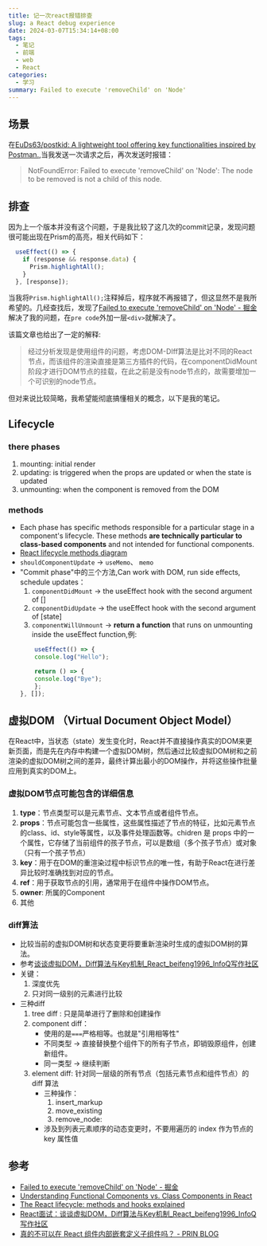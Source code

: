 ```yaml
---
title: 记一次react报错排查
slug: a React debug experience 
date: 2024-03-07T15:34:14+08:00
tags:
  - 笔记
  - 前端
  - web
  - React
categories:
  - 学习
summary: Failed to execute 'removeChild' on 'Node'
--- 
```

## 场景
在[EuDs63/postkid: A lightweight tool offering key functionalities inspired by Postman.](https://github.com/EuDs63/postkid),当我发送一次请求之后，再次发送时报错：

>NotFoundError: Failed to execute 'removeChild' on 'Node': The node to be removed is not a child of this node.

## 排查
因为上一个版本并没有这个问题，于是我比较了这几次的commit记录，发现问题很可能出现在Prism的高亮，相关代码如下：
```typescript
  useEffect(() => {
    if (response && response.data) {
      Prism.highlightAll();
    }
  }, [response]);
```

当我将`Prism.highlightAll();`注释掉后，程序就不再报错了，但这显然不是我所希望的。几经查找后，发现了[Failed to execute 'removeChild' on 'Node' - 掘金](https://juejin.cn/post/6938321875298680845)解决了我的问题，在`pre code`外加一层`<div>`就解决了。

该篇文章也给出了一定的解释:

>经过分析发现是使用组件的问题，考虑DOM-DIff算法是比对不同的React节点，而该组件的渲染直接是第三方插件的代码，在componentDidMount阶段才进行DOM节点的挂载，在此之前是没有node节点的，故需要增加一个可识别的node节点。

但对来说比较简略，我希望能彻底搞懂相关的概念，以下是我的笔记。

## Lifecycle
### there phases
1. mounting: initial render
2. updating: is triggered when the props are updated or when the state is updated
3. unmounting: when the component is removed from the DOM

### methods
- Each phase has specific methods responsible for a particular stage in a component's lifecycle. These methods **are technically particular to class-based components** and not intended for functional components.
- [React lifecycle methods diagram](https://projects.wojtekmaj.pl/react-lifecycle-methods-diagram/)
- `shouldComponentUpdate` -> `useMemo`、 `memo`
- "Commit phase"中的三个方法,Can work with DOM, run side effects, schedule updates：
  1. `componentDidMount` -> the useEffect hook with the second argument of []
  2. `componentDidUpdate` -> the useEffect hook with the second argument of [state]
  3. `componentWillUnmount` -> **return a function** that runs on unmounting inside the useEffect function,例:
    ```JavaScript
        useEffect(() => {
        console.log("Hello");

        return () => {
        console.log("Bye");
        };
    }, []);
    ```

## 虚拟DOM （Virtual Document Object Model）
在React中，当状态（state）发生变化时，React并不直接操作真实的DOM来更新页面，而是先在内存中构建一个虚拟DOM树，然后通过比较虚拟DOM树和之前渲染的虚拟DOM树之间的差异，最终计算出最小的DOM操作，并将这些操作批量应用到真实的DOM上。

### 虚拟DOM节点可能包含的详细信息
1. **type**：节点类型可以是元素节点、文本节点或者组件节点。
3. **props**：节点可能包含一些属性，这些属性描述了节点的特征，比如元素节点的class、id、style等属性，以及事件处理函数等。chidren 是 props 中的一个属性，它存储了当前组件的孩子节点，可以是数组（多个孩子节点）或对象（只有一个孩子节点）
6. **key**：用于在DOM的重渲染过程中标识节点的唯一性，有助于React在进行差异比较时准确找到对应的节点。
7. **ref**：用于获取节点的引用，通常用于在组件中操作DOM节点。
8. **owner**: 所属的Component
9. 其他

### diff算法
- 比较当前的虚拟DOM树和状态变更将要重新渲染时生成的虚拟DOM树的算法。
- 参考[谈谈虚拟DOM，Diff算法与Key机制_React_beifeng1996_InfoQ写作社区](https://xie.infoq.cn/article/65e938d933cc751fcc008942d)
- 关键：
  1. 深度优先
  2. 只对同一级别的元素进行比较
- 三种diff
  1. tree diff : 只是简单进行了删除和创建操作
  2. component diff：
     - 使用的是`===`严格相等。也就是"引用相等性"
     - 不同类型 -> 直接替换整个组件下的所有子节点，即销毁原组件，创建新组件。
     - 同一类型 -> 继续判断
  3. element diff: 针对同一层级的所有节点（包括元素节点和组件节点）的 diff 算法
     - 三种操作：
       1. insert_markup
       2. move_existing
       3. remove_node: 
     - 涉及到列表元素顺序的动态变更时，不要用遍历的 index 作为节点的 key 属性值

## 参考
- [Failed to execute 'removeChild' on 'Node' - 掘金](https://juejin.cn/post/6938321875298680845)
- [Understanding Functional Components vs. Class Components in React](https://www.twilio.com/en-us/blog/react-choose-functional-components)
- [The React lifecycle: methods and hooks explained](https://retool.com/blog/the-react-lifecycle-methods-and-hooks-explained)
- [React面试：谈谈虚拟DOM，Diff算法与Key机制_React_beifeng1996_InfoQ写作社区](https://xie.infoq.cn/article/65e938d933cc751fcc008942d)
- [真的不可以在 React 组件内部嵌套定义子组件吗？ - PRIN BLOG](https://prin.pw/react-unstable-nested-components)